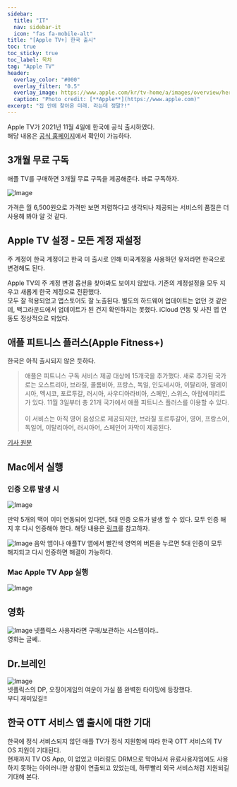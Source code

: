 ```yaml
---
sidebar:
  title: "IT"
  nav: sidebar-it
  icon: "fas fa-mobile-alt"
title: "[Apple TV+] 한국 출시"
toc: true
toc_sticky: true
toc_label: 목차
tag: "Apple TV"
header:
  overlay_color: "#000"
  overlay_filter: "0.5"
  overlay_image: https://www.apple.com/kr/tv-home/a/images/overview/hero_tv__d8nngabrofue_small.png
  caption: "Photo credit: [**Apple**](https://www.apple.com)"
excerpt: "집 안에 찾아온 미래. 라는데 정말?!"
---
```

Apple TV가 2021년 11월 4일에 한국에 공식 출시하였다.  
해당 내용은 [<i class="fas fa-link"></i> 공식 홈페이지](https://www.apple.com/kr/tv-home/?afid=p238%7Cs4D4MFn78-dc_mtid_20925v0y67308_pcrid_555748410434_)에서 확인이 가능하다.

## 3개월 무료 구독
애플 TV를 구매하면 3개월 무료 구독을 제공해준다. 바로 구독하자.

![Image](https://drive.google.com/uc?export=view&id=14XW2gQ2powGH_u7rvnqRL01XeQLBediY)

가격은 월 6,500원으로 가격만 보면 저렴하다고 생각되나 제공되는 서비스의 품질은 더 사용해 봐야 알 것 같다.

## Apple TV 설정 - 모든 계정 재설정
주 계정이 한국 계정이고 한국 미 출시로 인해 미국계정을 사용하던 유저라면 한국으로 변경해도 된다.

Apple TV의 주 계정 변경 옵션을 찾아봐도 보이지 않았다. 기존의 계정설정을 모두 지우고 새롭게 한국 계정으로 전환했다.  
모두 잘 적용되었고 앱스토어도 잘 노출된다. 별도의 하드웨어 업데이트는 없던 것 같은데, 백그라운드에서 업데이트가 된 건지 확인하지는 못했다. iCloud 연동 및 사진 앱 연동도 정상적으로 되었다.

## 애플 피트니스 플러스(Apple Fitness+)
한국은 아직 출시되지 않은 듯하다. 

>애플은 피트니스 구독 서비스 제공 대상에 15개국을 추가했다. 새로 추가된 국가로는 오스트리아, 브라질, 콜롬비아, 프랑스, 독일, 인도네시아, 이탈리아, 말레이시아, 멕시코, 포르투갈, 러시아, 사우디아라비아, 스페인, 스위스, 아랍에미리트가 있다. 11월 3일부터 총 21개 국가에서 애플 피트니스 플러스를 이용할 수 있다.<br/><br/>
이 서비스는 아직 영어 음성으로 제공되지만, 브라질 포르투갈어, 영어, 프랑스어, 독일어, 이탈리아어, 러시아어, 스페인어 자막이 제공된다.
  
[<i class="fas fa-link"></i> 기사 원문](https://www.itworld.co.kr/news/213354) 

## Mac에서 실행
### 인증 오류 발생 시 
![Image](https://drive.google.com/uc?export=view&id=1vpOS6SgE-P5PZfKr-j9Y7qXB7I3HTwyw)

만약 5개의 맥이 이미 연동되어 있다면, 5대 인증 오류가 발생 할 수 있다. 모두 인증 해지 후 다시 인증해야 한다.
해당 내용은 [<i class="fas fa-link"></i>  링크](https://support.apple.com/ko-kr/HT201251?&cid=acs::fm-itunes_HT201251)를 참고하자.

![Image](https://drive.google.com/uc?export=view&id=1ihqPaftXhqryNRs9LDrIFrJuU5AgRud3)
음악 앱이나 애플TV 앱에서 빨간색 영역의 버튼을 누르면 5대 인증이 모두 해지되고 다시 인증하면 해결이 가능하다.  



### Mac Apple TV App 실행
![Image](https://drive.google.com/uc?export=view&id=1EBVdfCUhn6Nk_xfctfgF8fSKcT3KYDDc)

## 영화
![Image](https://drive.google.com/uc?export=view&id=14qorpnnBti3bTTrvN0l4PDm0e8OLE6O3)
넷플릭스 사용자라면 구매/보관하는 시스템이라..  
영화는 글쎄..

## Dr.브레인
![Image](https://drive.google.com/uc?export=view&id=1irWWtw7NDqJBA05lxFQJpEnBCKmDAWZ0)  
넷플릭스의 DP, 오징어게임의 여운이 가실 쯤 완벽한 타이밍에 등장했다.  
부디 재미있길!!

## 한국 OTT 서비스 앱 출시에 대한 기대
한국에 정식 서비스되지 않던 애플 TV가 정식 지원함에 따라 한국 OTT 서비스의 TV OS 지원이 기대된다.  
현재까지 TV OS App, 이 없었고 미러링도 DRM으로 막아놔서 유료사용자임에도 사용하지 못하는 아이러니한 상황이 연출되고 있었는데, 하루빨리 외국 서비스처럼 지원되길 기대해 본다.

